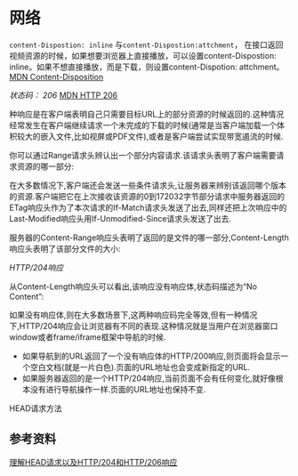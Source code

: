 # 网络

`content-Dispostion: inline` 与`content-Dispostion:attchment`， 在接口返回视频资源的时候，如果想要浏览器上直接播放，可以设置content-Dispostion: inline。如果不想直接播放，而是下载，则设置content-Dispotion: attchment。
[MDN Content-Disposition](https://developer.mozilla.org/en-US/docs/Web/HTTP/Headers/Content-Disposition)

*状态码： 206*
[MDN HTTP 206](https://developer.mozilla.org/en-US/docs/Web/HTTP/Status/206)

种响应是在客户端表明自己只需要目标URL上的部分资源的时候返回的.这种情况经常发生在客户端继续请求一个未完成的下载的时候(通常是当客户端加载一个体积较大的嵌入文件,比如视屏或PDF文件),或者是客户端尝试实现带宽遏流的时候.

你可以通过Range请求头辨认出一个部分内容请求.该请求头表明了客户端需要请求资源的哪一部分:

在大多数情况下,客户端还会发送一些条件请求头,让服务器来辨别该返回哪个版本的资源.客户端把它在上次接收该资源的0到172032字节部分请求中服务器返回的ETag响应头作为了本次请求的If-Match请求头发送了出去,同样还把上次响应中的Last-Modified响应头用If-Unmodified-Since请求头发送了出去.

服务器的Content-Range响应头表明了返回的是文件的哪一部分,Content-Length响应头表明了该部分文件的大小:

*HTTP/204响应*

从Content-Length响应头可以看出,该响应没有响应体,状态码描述为“No Content”:

如果没有响应体,则在大多数场景下,这两种响应码完全等效,但有一种情况下,HTTP/204响应会让浏览器有不同的表现.这种情况就是当用户在浏览器窗口window或者frame/iframe框架中导航的时候.

- 如果导航到的URL返回了一个没有响应体的HTTP/200响应,则页面将会显示一个空白文档(就是一片白色).页面的URL地址也会变成新指定的URL.
- 如果服务器返回的是一个HTTP/204响应,当前页面不会有任何变化,就好像根本没有进行导航操作一样.页面的URL地址也保持不变.

HEAD请求方法

## 参考资料

[理解HEAD请求以及HTTP/204和HTTP/206响应](http://www.cnblogs.com/ziyunfei/archive/2012/11/17/2775421.html)